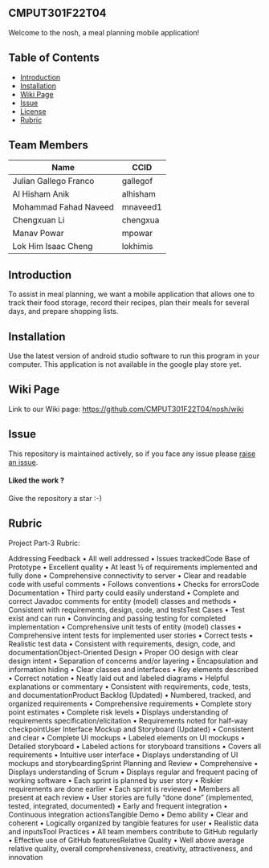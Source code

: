 ## CMPUT301F22T04
Welcome to the nosh, a meal planning mobile application!

## Table of Contents
- [Introduction](#introduction)
- [Installation](#installation)
- [Wiki Page](#wiki-page)
- [Issue](#issue)
- [License](#license)
- [Rubric](#rubric)

## Team Members
| Name  | CCID | 
| ------------- | ------------- |
| Julian Gallego Franco  | gallegof | 
| Al Hisham Anik | alhisham | 
| Mohammad Fahad Naveed  | mnaveed1  | 
| Chengxuan Li | chengxua | 
| Manav Powar | mpowar | 
| Lok Him Isaac Cheng | lokhimis | 

## Introduction
To assist in meal planning, we want a mobile application that allows one to track their food storage, record their recipes, plan their meals for several days, and prepare shopping lists.


## Installation
Use the latest version of android studio software to run this program in your computer. This application is not available in the google play store yet.

## Wiki Page
Link to our Wiki page: https://github.com/CMPUT301F22T04/nosh/wiki







## Issue
This repository is maintained actively, so if you face any issue please <a href="https://github.com/ankitwasankar/mftool-java/issues/new">raise an issue</a>.

<h4>Liked the work ?</h4>
Give the repository a star :-)



## Rubric

Project Part-3 Rubric:

Addressing Feedback
• All well addressed
• Issues trackedCode Base of Prototype
• Excellent quality
• At least ½ of requirements implemented and fully done
• Comprehensive connectivity to server
• Clear and readable code with useful comments
• Follows conventions
• Checks for errorsCode Documentation
• Third party could easily understand
• Complete and correct Javadoc comments for entity (model) classes and methods
• Consistent with requirements, design, code, and testsTest Cases
• Test exist and can run
• Convincing and passing testing for completed implementation
• Comprehensive unit tests of entity (model) classes
• Comprehensive intent tests for implemented user stories
• Correct tests
• Realistic test data
• Consistent with requirements, design, code, and documentationObject-Oriented Design
• Proper OO design with clear design intent
• Separation of concerns and/or layering
• Encapsulation and information hiding
• Clear classes and interfaces
• Key elements described
• Correct notation
• Neatly laid out and labeled diagrams
• Helpful explanations or commentary
• Consistent with requirements, code, tests, and documentationProduct Backlog (Updated)
• Numbered, tracked, and organized requirements
• Comprehensive requirements
• Complete story point estimates
• Complete risk levels
• Displays understanding of requirements specification/elicitation
• Requirements noted for half-way checkpointUser Interface Mockup and Storyboard (Updated)
• Consistent and clear
• Complete UI mockups
• Labeled elements on UI mockups
• Detailed storyboard
• Labeled actions for storyboard transitions
• Covers all requirements
• Intuitive user interface
• Displays understanding of UI mockups and storyboardingSprint Planning and Review
• Comprehensive
• Displays understanding of Scrum
• Displays regular and frequent pacing of working software
• Each sprint is planned by user story
• Riskier requirements are done earlier
• Each sprint is reviewed
• Members all present at each review
• User stories are fully “done done” (implemented, tested, integrated, documented)
• Early and frequent integration
• Continuous integration actionsTangible Demo
• Demo ability
• Clear and coherent
• Logically organized by tangible features for user
• Realistic data and inputsTool Practices
• All team members contribute to GitHub regularly
• Effective use of GitHub featuresRelative Quality
• Well above average relative quality, overall comprehensiveness, creativity, attractiveness, and innovation
